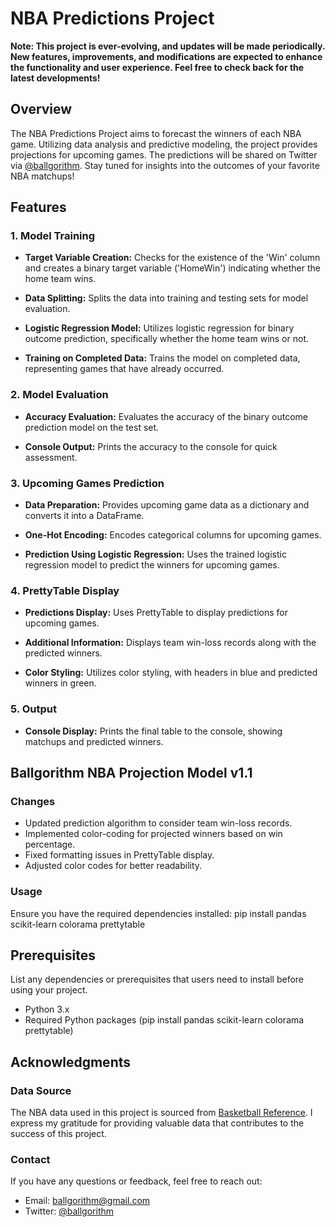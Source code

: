 # NBA Predictions Project

**Note: This project is ever-evolving, and updates will be made periodically. New features, improvements, and modifications are expected to enhance the functionality and user experience. Feel free to check back for the latest developments!**

## Overview

The NBA Predictions Project aims to forecast the winners of each NBA game. Utilizing data analysis and predictive modeling, the project provides projections for upcoming games. The predictions will be shared on Twitter via [@ballgorithm](https://twitter.com/ballgorithm). Stay tuned for insights into the outcomes of your favorite NBA matchups!

## Features

### 1. Model Training

- **Target Variable Creation:** Checks for the existence of the 'Win' column and creates a binary target variable ('HomeWin') indicating whether the home team wins.

- **Data Splitting:** Splits the data into training and testing sets for model evaluation.

- **Logistic Regression Model:** Utilizes logistic regression for binary outcome prediction, specifically whether the home team wins or not.

- **Training on Completed Data:** Trains the model on completed data, representing games that have already occurred.

### 2. Model Evaluation

- **Accuracy Evaluation:** Evaluates the accuracy of the binary outcome prediction model on the test set.

- **Console Output:** Prints the accuracy to the console for quick assessment.

### 3. Upcoming Games Prediction

- **Data Preparation:** Provides upcoming game data as a dictionary and converts it into a DataFrame.

- **One-Hot Encoding:** Encodes categorical columns for upcoming games.

- **Prediction Using Logistic Regression:** Uses the trained logistic regression model to predict the winners for upcoming games.

### 4. PrettyTable Display

- **Predictions Display:** Uses PrettyTable to display predictions for upcoming games.

- **Additional Information:** Displays team win-loss records along with the predicted winners.

- **Color Styling:** Utilizes color styling, with headers in blue and predicted winners in green.

### 5. Output

- **Console Display:** Prints the final table to the console, showing matchups and predicted winners.

## Ballgorithm NBA Projection Model v1.1

### Changes
- Updated prediction algorithm to consider team win-loss records.
- Implemented color-coding for projected winners based on win percentage.
- Fixed formatting issues in PrettyTable display.
- Adjusted color codes for better readability.

### Usage
Ensure you have the required dependencies installed:
pip install pandas scikit-learn colorama prettytable

## Prerequisites

List any dependencies or prerequisites that users need to install before using your project.

- Python 3.x
- Required Python packages (pip install pandas scikit-learn colorama prettytable)


## Acknowledgments

### Data Source

The NBA data used in this project is sourced from [Basketball Reference](https://www.basketball-reference.com/). I express my gratitude for providing valuable data that contributes to the success of this project.

### Contact

If you have any questions or feedback, feel free to reach out:

- Email: ballgorithm@gmail.com
- Twitter: [@ballgorithm](https://twitter.com/ballgorithm)

